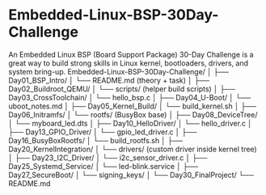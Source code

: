 # Embedded-Linux-BSP-30Day-Challenge
An Embedded Linux BSP (Board Support Package) 30-Day Challenge is a great way to build strong skills in Linux kernel, bootloaders, drivers, and system bring-up.
Embedded-Linux-BSP-30Day-Challenge/
│
├── Day01_BSP_Intro/
│   └── README.md   (theory + task)
│
├── Day02_Buildroot_QEMU/
│   └── scripts/    (helper build scripts)
│
├── Day03_CrossToolchain/
│   └── hello_bsp.c
│
├── Day04_U-Boot/
│   └── uboot_notes.md
│
├── Day05_Kernel_Build/
│   └── build_kernel.sh
│
├── Day06_Initramfs/
│   └── rootfs/ (BusyBox base)
│
├── Day08_DeviceTree/
│   └── myboard_led.dts
│
├── Day10_HelloDriver/
│   └── hello_driver.c
│
├── Day13_GPIO_Driver/
│   └── gpio_led_driver.c
│
├── Day16_BusyBoxRootfs/
│   └── build_rootfs.sh
│
├── Day20_KernelIntegration/
│   └── drivers/ (custom driver inside kernel tree)
│
├── Day23_I2C_Driver/
│   └── i2c_sensor_driver.c
│
├── Day25_Systemd_Service/
│   └── led-blink.service
│
├── Day27_SecureBoot/
│   └── signing_keys/
│
└── Day30_FinalProject/
    └── README.md
